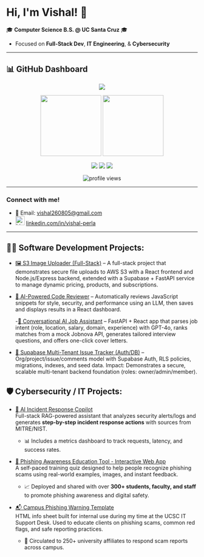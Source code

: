 # Hi, I'm Vishal! 👋  
🎓 **Computer Science B.S. @ UC Santa Cruz** 🎓 
- Focused on **Full-Stack Dev**, **IT Engineering**, & **Cybersecurity**  

---

## 📊 GitHub Dashboard  

<!-- Typing Animation -->
<p align="center">
  <img src="https://readme-typing-svg.herokuapp.com?font=Fira+Code&size=24&pause=1000&color=36BCF7&width=600&lines=Full-Stack+Developer;Cybersecurity+Learner;AI+%2B+Cloud+Projects;Always+Learning+%26+Building" />
</p>

<!-- Core Stats -->
<p align="center">
  <img src="https://github-readme-stats.vercel.app/api?username=Vishal-Perla&show_icons=true&theme=dark" height="160em" />
  <img src="https://github-readme-streak-stats.herokuapp.com/?user=Vishal-Perla&theme=dark" height="160em" />
</p>

<p align="center">
  <img src="https://img.shields.io/badge/Focus-FullStack-blue?style=for-the-badge&logo=react" />
  <img src="https://img.shields.io/badge/Learning-AI%20%26%20Cloud-purple?style=for-the-badge&logo=aws" />
  <img src="https://img.shields.io/badge/Tools-FastAPI%20%7C%20Supabase%20%7C%20Node.js-yellow?style=for-the-badge" />
</p>

<!-- Profile Views Counter -->
<p align="center">
  <img src="https://komarev.com/ghpvc/?username=Vishal-Perla&color=blue&style=flat-square" alt="profile views" />
</p>

---

###  Connect with me!
- 📧 Email: vishal260805@gmail.com  
- <img width="24" height="24" alt="LinkedIn" src="https://github.com/user-attachments/assets/0aea905a-37ea-41ac-ad3f-0698ea2024f5" /> [linkedin.com/in/vishal-perla](https://www.linkedin.com/in/vishal-perla)

---

## 👨‍💻 Software Development Projects:  
- [🖼️ S3 Image Uploader (Full-Stack)](https://github.com/Vishal-Perla/s3-image-uploader) – A full-stack project that demonstrates secure file uploads to AWS S3 with a React frontend and Node.js/Express backend, extended with a Supabase + FastAPI service to manage dynamic pricing, products, and subscriptions.

- [🤖 AI-Powered Code Reviewer](https://github.com/Vishal-Perla/ai-code-reviewer) – Automatically reviews JavaScript snippets for style, security, and performance using an LLM, then saves and displays results in a React dashboard.  

  -[🤝 Conversational AI Job Assistant](https://github.com/Vishal-Perla/ai-job-assistant) – FastAPI + React app that parses job intent (role, location, salary, domain, experience) with GPT-4o, ranks matches from a mock Jobnova API, generates tailored interview     questions, and offers one-click cover letters.

- [🧱 Supabase Multi-Tenant Issue Tracker (Auth/DB)](https://github.com/Vishal-Perla/supabase-issue-tracker) – Org/project/issue/comments model with Supabase Auth, RLS policies, migrations, indexes, and seed data.
Impact: Demonstrates a secure, scalable multi-tenant backend foundation (roles: owner/admin/member).


## 🛡️ Cybersecurity / IT Projects:

- [🔐 AI Incident Response Copilot](https://github.com/Vishal-Perla/RAG-incident-copilot)  
  Full-stack RAG-powered assistant that analyzes security alerts/logs and generates **step-by-step incident response actions** with sources from MITRE/NIST.  
  - 📊 Includes a metrics dashboard to track requests, latency, and success rates.

- [🧠 Phishing Awareness Education Tool - Interactive Web App](https://github.com/Vishal-Perla/phishing-awareness-quiz)  
  A self-paced training quiz designed to help people recognize phishing scams using real-world examples, images, and instant feedback.  
  - 📈 Deployed and shared with over **300+ students, faculty, and staff** to promote phishing awareness and digital safety.

- [📬 Campus Phishing Warning Template](https://github.com/Vishal-Perla/phishing-awareness-guide-html)  
  HTML info sheet built for internal use during my time at the UCSC IT Support Desk. Used to educate clients on phishing scams, common red flags, and safe reporting practices.  
  - 📢 Circulated to 250+ university affiliates to respond scam reports across campus.

